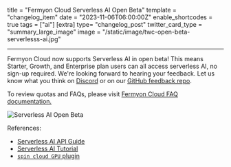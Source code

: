 title = "Fermyon Cloud Serverless AI Open Beta"
template = "changelog_item"
date = "2023-11-06T06:00:00Z"
enable_shortcodes = true
tags = ["ai"]
[extra]
type= "changelog_post"
twitter_card_type = "summary_large_image"
image = "/static/image/twc-open-beta-serverlesss-ai.jpg"

---

Fermyon Cloud now supports Serverless AI in open beta! This means Starter, Growth, and Enterprise plan users can all access serverless AI, no sign-up required. We're looking forward to hearing your feedback. Let us know what you think on [Discord](https://discord.com/invite/AAFNfS7NGf) or on our [GitHub feedback repo](https://github.com/fermyon/feedback). 

To review quotas and FAQs, please visit [Fermyon Cloud FAQ documentation.](../../cloud/faq)

<img src="/static/image/twc-open-beta-serverlesss-ai.jpg" alt="Serverless AI Open Beta">

<!-- break -->

References:

- [Serverless AI API Guide](https://spinframework.dev/v2/serverless-ai-api-guide)
- [Serverless AI Tutorial](https://spinframework.dev/v2/serverless-ai-hello-world.md)
- [`spin cloud GPU` plugin](../../api/hub/preview/plugin_spin_cloud_gpu)